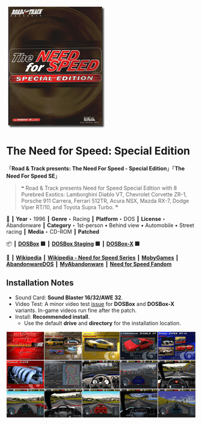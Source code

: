 ![](Thumbnail.png "application-thumbnail")

# The Need for Speed: Special Edition

「**Road & Track presents: The Need For Speed - Special Edition**」「**The Need For Speed SE**」

> ❝ Road & Track presents Need for Speed Special Edition with 8 Purebred Exotics: Lamborghini Diablo VT, Chevrolet Corvette ZR-1, Porsche 911 Carrera, Ferrari 512TR, Acura NSX, Mazda RX-7, Dodge Viper RT/10, and Toyota Supra Turbo. ❞
>

📌 ┃ **Year** ‣ 1996 ┃ **Genre** ‣ Racing ┃ **Platform** ‣ DOS ┃ **License** ‣ Abandonware ┃ **Category** ‣ 1st-person • Behind view • Automobile • Street racing ┃ **Media** ‣ CD-ROM ┃ **Patched** 

📦 ┃ **[DOSBox](https://www.dosbox.com/) 🟩** ┃ **[DOSBox Staging](https://dosbox-staging.github.io/) 🟩** ┃ **[DOSBox-X](https://dosbox-x.com/) 🟩** 

📎 ┃ **[Wikipedia](https://en.wikipedia.org/wiki/The_Need_for_Speed)** ┃ **[Wikipedia - Need for Speed Series](https://en.wikipedia.org/wiki/Need_for_Speed)** ┃ **[MobyGames](https://www.mobygames.com/game/654/the-need-for-speed-special-edition/)** ┃ **[AbandonwareDOS](https://www.abandonwaredos.com/abandonware-game.php?abandonware=The+Need+for+Speed&gid=1293)** ┃ **[MyAbandonware](https://www.myabandonware.com/game/the-need-for-speed-special-edition-7q5)** ┃ **[Need for Speed Fandom](https://nfs.fandom.com/wiki/The_Need_for_Speed:_Special_Edition)** 

## Installation Notes
- Sound Card: **Sound Blaster 16/32/AWE 32**.
- Video Test: A minor video test [issue](https://www.os2museum.com/wp/need-for-speed-se-video-glitch/) for **DOSBox** and **DOSBox-X** variants. In-game videos run fine after the patch.
- Install: **Recommended install**.
  - Use the default **drive** and **directory** for the installation location.

![](Montage.png "The Need for Speed: Special Edition")

